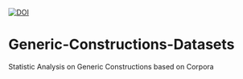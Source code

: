 [![DOI](https://zenodo.org/badge/889828749.svg)](https://doi.org/10.5281/zenodo.14194691)
# Generic-Constructions-Datasets
Statistic Analysis on Generic Constructions based on Corpora
